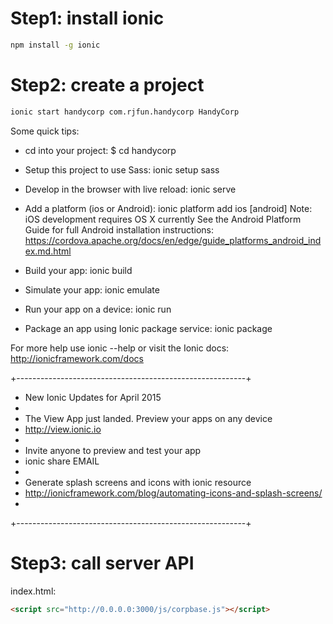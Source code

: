 # Step1: install ionic

```bash
npm install -g ionic
```

# Step2: create a project

```bash
ionic start handycorp com.rjfun.handycorp HandyCorp
```

Some quick tips:

 * cd into your project: $ cd handycorp

 * Setup this project to use Sass: ionic setup sass

 * Develop in the browser with live reload: ionic serve

 * Add a platform (ios or Android): ionic platform add ios [android]
   Note: iOS development requires OS X currently
   See the Android Platform Guide for full Android installation instructions:
   https://cordova.apache.org/docs/en/edge/guide_platforms_android_index.md.html

 * Build your app: ionic build <PLATFORM>

 * Simulate your app: ionic emulate <PLATFORM>

 * Run your app on a device: ionic run <PLATFORM>

 * Package an app using Ionic package service: ionic package <MODE> <PLATFORM>

For more help use ionic --help or visit the Ionic docs: http://ionicframework.com/docs

+---------------------------------------------------------+
+ New Ionic Updates for April 2015
+
+ The View App just landed. Preview your apps on any device
+ http://view.ionic.io
+
+ Invite anyone to preview and test your app
+ ionic share EMAIL
+
+ Generate splash screens and icons with ionic resource
+ http://ionicframework.com/blog/automating-icons-and-splash-screens/
+
+---------------------------------------------------------+

# Step3: call server API

index.html:
```html
<script src="http://0.0.0.0:3000/js/corpbase.js"></script>
```


